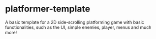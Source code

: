 # platformer-template
A basic template for a 2D side-scrolling platforming game with basic functionalities, such as the UI, simple enemies, player, menus and much more!
